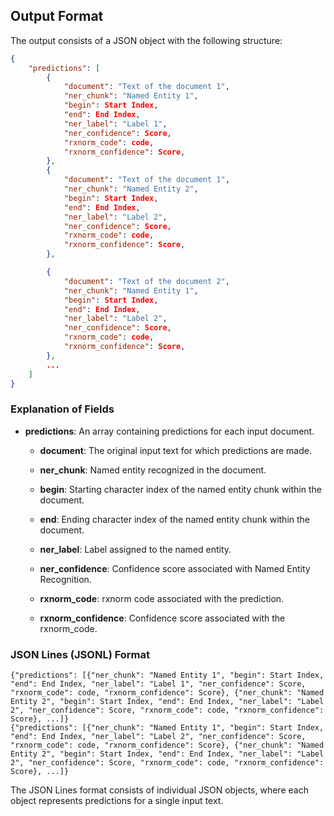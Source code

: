 ## Output Format

The output consists of a JSON object with the following structure:

```json
{
    "predictions": [
        {
            "document": "Text of the document 1",
            "ner_chunk": "Named Entity 1",
            "begin": Start Index,
            "end": End Index,
            "ner_label": "Label 1",
            "ner_confidence": Score,
            "rxnorm_code": code,
            "rxnorm_confidence": Score,
        },
        {
            "document": "Text of the document 1",
            "ner_chunk": "Named Entity 2",
            "begin": Start Index,
            "end": End Index,
            "ner_label": "Label 2",
            "ner_confidence": Score,
            "rxnorm_code": code,
            "rxnorm_confidence": Score,
        },

        {
            "document": "Text of the document 2",
            "ner_chunk": "Named Entity 1",
            "begin": Start Index,
            "end": End Index,
            "ner_label": "Label 2",
            "ner_confidence": Score,
            "rxnorm_code": code,
            "rxnorm_confidence": Score,
        },
        ...
    ]
}


```

### Explanation of Fields

- **predictions**: An array containing predictions for each input document.

    - **document**: The original input text for which predictions are made.

    - **ner_chunk**: Named entity recognized in the document.

    - **begin**: Starting character index of the named entity chunk within the document.

    - **end**: Ending character index of the named entity chunk within the document.

    - **ner_label**: Label assigned to the named entity.

    - **ner_confidence**: Confidence score associated with Named Entity Recognition.

    - **rxnorm_code**: rxnorm code associated with the prediction.

    - **rxnorm_confidence**: Confidence score associated with the rxnorm_code.


### JSON Lines (JSONL) Format

```
{"predictions": [{"ner_chunk": "Named Entity 1", "begin": Start Index, "end": End Index, "ner_label": "Label 1", "ner_confidence": Score, "rxnorm_code": code, "rxnorm_confidence": Score}, {"ner_chunk": "Named Entity 2", "begin": Start Index, "end": End Index, "ner_label": "Label 2", "ner_confidence": Score, "rxnorm_code": code, "rxnorm_confidence": Score}, ...]}
{"predictions": [{"ner_chunk": "Named Entity 1", "begin": Start Index, "end": End Index, "ner_label": "Label 2", "ner_confidence": Score, "rxnorm_code": code, "rxnorm_confidence": Score}, {"ner_chunk": "Named Entity 2", "begin": Start Index, "end": End Index, "ner_label": "Label 2", "ner_confidence": Score, "rxnorm_code": code, "rxnorm_confidence": Score}, ...]}
```

The JSON Lines format consists of individual JSON objects, where each object represents predictions for a single input text.